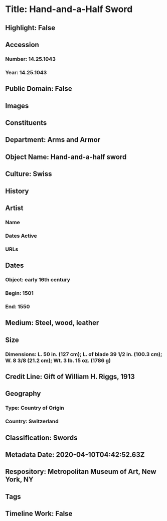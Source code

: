 # Title: Hand-and-a-Half Sword
## Highlight: False
## Accession
### Number: 14.25.1043
### Year: 14.25.1043
## Public Domain: False
## Images
## Constituents
## Department: Arms and Armor
## Object Name: Hand-and-a-half sword
## Culture: Swiss
## History
## Artist
### Name
### Dates Active
### URLs
## Dates
### Object: early 16th century
### Begin: 1501
### End: 1550
## Medium: Steel, wood, leather
## Size
### Dimensions: L. 50 in. (127 cm); L. of blade 39 1/2 in. (100.3 cm); W. 8 3/8 (21.2 cm); Wt. 3 lb. 15 oz. (1786 g)
## Credit Line: Gift of William H. Riggs, 1913
## Geography
### Type: Country of Origin
### Country: Switzerland
## Classification: Swords
## Metadata Date: 2020-04-10T04:42:52.63Z
## Respository: Metropolitan Museum of Art, New York, NY
## Tags
## Timeline Work: False